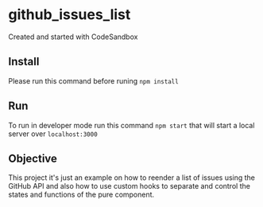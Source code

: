 # github_issues_list
Created and started with CodeSandbox

## Install
Please run this command before runing `npm install`

## Run
To run in developer mode run this command `npm start` that will start a local server over `localhost:3000`

## Objective
This project it's just an example on how to reender a list of issues using the GitHub API and also how to use custom hooks to separate and control the states and functions of the pure component.